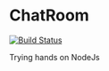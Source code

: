 # ChatRoom
[![Build Status](https://travis-ci.org/xpd54/ChatRoom.png)](https://travis-ci.org/xpd54/ChatRoom)

Trying hands on NodeJs

